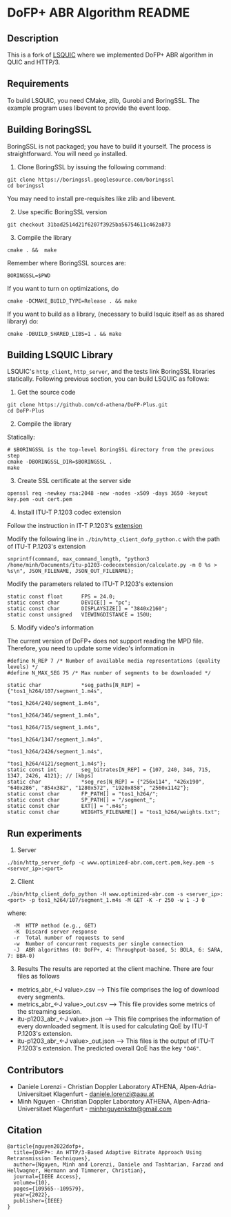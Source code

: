 DoFP+ ABR Algorithm README
=============================================

Description
-----------

This is a fork of [LSQUIC](https://github.com/litespeedtech/lsquic) where we implemented DoFP+ ABR algorithm in QUIC
and HTTP/3.


Requirements
------------

To build LSQUIC, you need CMake, zlib, Gurobi and BoringSSL.  The example program
uses libevent to provide the event loop.

Building BoringSSL
------------------

BoringSSL is not packaged; you have to build it yourself.  The process is
straightforward.  You will need `go` installed.

1. Clone BoringSSL by issuing the following command:

```
git clone https://boringssl.googlesource.com/boringssl
cd boringssl
```

You may need to install pre-requisites like zlib and libevent.

2. Use specific BoringSSL version

```
git checkout 31bad2514d21f6207f3925ba56754611c462a873
```

3. Compile the library

```
cmake . &&  make
```

Remember where BoringSSL sources are:
```
BORINGSSL=$PWD
```

If you want to turn on optimizations, do

```
cmake -DCMAKE_BUILD_TYPE=Release . && make
```

If you want to build as a library, (necessary to build lsquic itself
as as shared library) do:

```
cmake -DBUILD_SHARED_LIBS=1 . && make
```

Building LSQUIC Library
-----------------------

LSQUIC's `http_client`, `http_server`, and the tests link BoringSSL
libraries statically.  Following previous section, you can build LSQUIC
as follows:

1. Get the source code

```
git clone https://github.com/cd-athena/DoFP-Plus.git
cd DoFP-Plus
```

2. Compile the library

Statically:


```
# $BORINGSSL is the top-level BoringSSL directory from the previous step
cmake -DBORINGSSL_DIR=$BORINGSSL .
make
```

3. Create SSL certificate at the server side

```
openssl req -newkey rsa:2048 -new -nodes -x509 -days 3650 -keyout key.pem -out cert.pem
```

4. Install ITU-T P.1203 codec extension

Follow the instruction in IT-T P.1203's [extension](https://github.com/Telecommunication-Telemedia-Assessment/itu-p1203-codecextension)


Modify the following line in `./bin/http_client_dofp_python.c` with the path of ITU-T P.1203's extension

```
snprintf(command, max_command_length, "python3 /home/minh/Documents/itu-p1203-codecextension/calculate.py -m 0 %s > %s\n", JSON_FILENAME, JSON_OUT_FILENAME);
```

Modify the parameters related to ITU-T P.1203's extension
```
static const float      FPS = 24.0;
static const char       DEVICE[] = "pc";
static const char       DISPLAYSIZE[] = "3840x2160";
static const unsigned   VIEWINGDISTANCE = 150U;
```

5. Modify video's information

The current version of DoFP+ does not support reading the MPD file. Therefore, you need to update some video's information in
```
#define N_REP 7 /* Number of available media representations (quality levels) */
#define N_MAX_SEG 75 /* Max number of segments to be downloaded */

static char             *seg_paths[N_REP] = {"tos1_h264/107/segment_1.m4s", 
                                              "tos1_h264/240/segment_1.m4s", 
                                              "tos1_h264/346/segment_1.m4s", 
                                              "tos1_h264/715/segment_1.m4s", 
                                              "tos1_h264/1347/segment_1.m4s", 
                                              "tos1_h264/2426/segment_1.m4s", 
                                              "tos1_h264/4121/segment_1.m4s"};
static const int        seg_bitrates[N_REP] = {107, 240, 346, 715, 1347, 2426, 4121}; // [kbps]
static char             *seg_res[N_REP] = {"256x114", "426x190", "640x286", "854x382", "1280x572", "1920x858", "2560x1142"};
static const char       FP_PATH[] = "tos1_h264/";
static const char       SP_PATH[] = "/segment_";
static const char       EXT[] = ".m4s";
static const char       WEIGHTS_FILENAME[] = "tos1_h264/weights.txt";
```

Run experiments
---------------------

1. Server

```
./bin/http_server_dofp -c www.optimized-abr.com,cert.pem,key.pem -s <server_ip>:<port>
```

2. Client

```
./bin/http_client_dofp_python -H www.optimized-abr.com -s <server_ip>:<port> -p tos1_h264/107/segment_1.m4s -M GET -K -r 250 -w 1 -J 0
```

where:

```
  -M  HTTP method (e.g., GET)
  -K  Discard server response
  -r  Total number of requests to send
  -w  Number of concurrent requests per single connection
  -J  ABR algorithms (0: DoFP+, 4: Throughput-based, 5: BOLA, 6: SARA, 7: BBA-0)
```

3. Results
The results are reported at the client machine. There are four files as follows

- metrics_abr_<-J value>.csv        --> This file comprises the log of download every segments.
- metrics_abr_<-J value>_out.csv    --> This file provides some metrics of the streaming session.
- itu-p1203_abr_<-J value>.json     --> This file comprises the information of every downloaded segment. It is used for calculating QoE by ITU-T P.1203's extension.
- itu-p1203_abr_<-J value>_out.json --> This files is the output of ITU-T P.1203's extension. The predicted overall QoE has the key `"O46"`.

## Contributors
* Daniele Lorenzi - Christian Doppler Laboratory ATHENA, Alpen-Adria-Universitaet Klagenfurt - daniele.lorenzi@aau.at
* Minh Nguyen - Christian Doppler Laboratory ATHENA, Alpen-Adria-Universitaet Klagenfurt - minhnguyenkstn@gmail.com


## Citation
```
@article{nguyen2022dofp+,
  title={DoFP+: An HTTP/3-Based Adaptive Bitrate Approach Using Retransmission Techniques},
  author={Nguyen, Minh and Lorenzi, Daniele and Tashtarian, Farzad and Hellwagner, Hermann and Timmerer, Christian},
  journal={IEEE Access},
  volume={10},
  pages={109565--109579},
  year={2022},
  publisher={IEEE}
}

```
